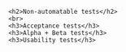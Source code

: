 
          <h2>Non-automatable tests</h2>
          <br>
          <h3>Acceptance tests</h3>
          <h3>Alpha + Beta tests</h3>
          <h3>Usability tests</h3>
        